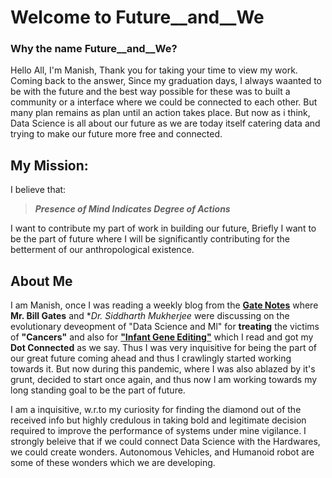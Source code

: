 # Welcome to Future__and__We

### Why the name Future__and__We?

Hello All, I'm Manish, Thank you for taking your time to view my work.  
Coming back to the answer, Since my graduation days, I always waanted to be with the future and the best way possible for these was to built a community or a interface where we could be connected to each other. But many plan remains as plan until an action takes place.
But now as i think, Data Science is all about our future as we are today itself catering data and trying to make our future more free and connected.


## My Mission:

I believe that:

>    **_Presence of Mind Indicates Degree of Actions_** 

I want to contribute my part of work in building our future, Briefly I want to be the part of future where I will be significantly contributing for the betterment of our anthropological existence. 


## About Me

I am Manish, once I was reading a weekly blog from the [**Gate Notes**](https://www.facebook.com/watch/?v=10154038228536961) where **Mr. Bill Gates** and **Dr. Siddharth Mukherjee* were discussing on the evolutionary deveopment of "Data Science and Ml" for **treating** the victims of **"Cancers"** and also for [**"Infant Gene Editing"**](https://www.amazon.in/Gene-Intimate-History-Siddhartha-Mukherjee-ebook/dp/B06XY1PDMV) which I read and got my **Dot Connected** as we say. Thus I was very inquisitive for being the part of our great future coming ahead and thus I crawlingly started working towards it. But now during this pandemic, where I was also ablazed by it's grunt, decided to start once again, and thus now I am working towards my long standing goal to be the part of future.

I am a inquisitive, w.r.to my curiosity for finding the diamond out of the received info but highly credulous in taking bold and legitimate decision required to improve the performance of systems under mine vigilance.
I strongly beleive that if we could connect Data Science with the Hardwares, we could create wonders. Autonomous Vehicles, and Humanoid robot are some of these wonders which we are developing.

